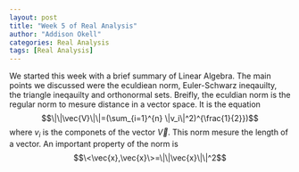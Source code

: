 ```yaml
---
layout: post
title: "Week 5 of Real Analysis"
author: "Addison Okell"
categories: Real Analysis
tags: [Real Analysis]
---
```


We started this week with a brief summary of Linear Algebra. The main points we discussed were the eculdiean norm, Euler-Schwarz ineqauilty, the triangle ineqauilty and orthonormal sets. Breifly, the eculdian norm is the regular norm to mesure distance in a vector space. It is the equation $$\|\|\vec{V}\|\|=(\sum_{i=1}^{n} \|v_i\|^2)^{\frac{1}{2}})$$ where $v_i$ is the componets of the vector $\vec{V}$. This norm mesure the length of a vector. An important property of the norm is $$\<\vec{x},\vec{x}\>=\|\|\vec{x}\|\|^2$$
